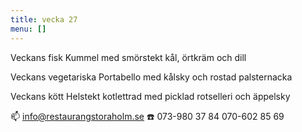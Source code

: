 ```yaml
---
title: vecka 27
menu: []
---
```

Veckans fisk
Kummel med smörstekt kål, örtkräm och dill

Veckans vegetariska
Portabello med kålsky och rostad palsternacka

Veckans kött
Helstekt kotlettrad med picklad rotselleri och äppelsky

📫 info@restaurangstoraholm.se
☎️ 073-980 37 84
070-602 85 69